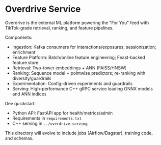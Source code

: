 # Overdrive Service

Overdrive is the external ML platform powering the "For You" feed with TikTok-grade retrieval, ranking, and feature pipelines.

Components:

- Ingestion: Kafka consumers for interactions/exposures; sessionization; enrichment
- Feature Platform: Batch/online feature engineering; Feast-backed feature store
- Retrieval: Two-tower embeddings + ANN (FAISS/HNSW)
- Ranking: Sequence model + pointwise predictors; re-ranking with diversity/guardrails
- Experimentation: Config-driven experiments and guardrails
- Serving: High-performance C++ gRPC service loading ONNX models and ANN indices

Dev quickstart:

- Python API: FastAPI app for health/metrics/admin
- Requirements in `requirements.txt`
- C++ serving in `../overdrive-serving`

This directory will evolve to include jobs (Airflow/Dagster), training code, and schemas.